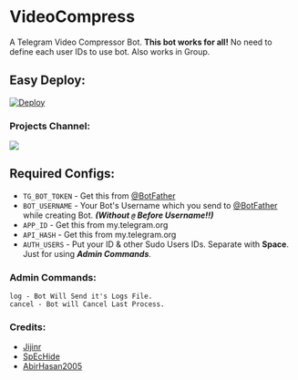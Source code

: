 # VideoCompress
A Telegram Video Compressor Bot. **This bot works for all!** No need to define each user IDs to use bot. Also works in Group.

## Easy Deploy:
[![Deploy](https://www.herokucdn.com/deploy/button.svg)](https://heroku.com/deploy)

### Projects Channel:
<a href="https://t.me/Synuserbots"><img src="https://img.shields.io/badge/Telegram-Join%20Telegram%20Channel-blue.svg?logo=telegram"></a>

## Required Configs:
* `TG_BOT_TOKEN` - Get this from [@BotFather](https://t.me/BotFather)
* `BOT_USERNAME` - Your Bot's Username which you send to [@BotFather](https://t.me/BotFather) while creating Bot. ***(Without `@` Before Username!!)***
* `APP_ID` - Get this from my.telegram.org
* `API_HASH` - Get this from my.telegram.org
* `AUTH_USERS` - Put your ID & other Sudo Users IDs. Separate with **Space**. Just for using ***Admin Commands***.

### Admin Commands:
```
log - Bot Will Send it's Logs File.
cancel - Bot will Cancel Last Process.
```


### Credits:
* [Jijinr](https://github.com/Jijinr)
* [SpEcHide](https://github.com/spechide)
* [AbirHasan2005](https://github.com/AbirHasan2005)
